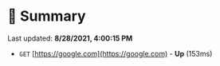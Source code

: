 # 📖 Summary
Last updated: **8/28/2021, 4:00:15 PM**

- `GET` [https://google.com](https://google.com) - **Up** (153ms)
